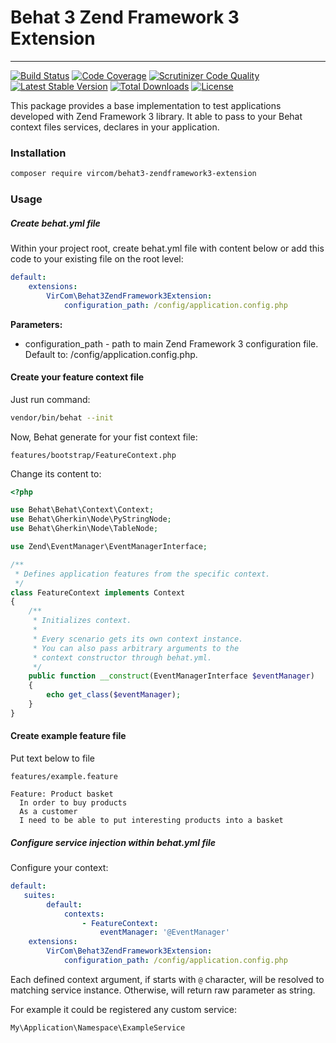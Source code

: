# Behat 3 Zend Framework 3 Extension
-----
[![Build Status](https://travis-ci.org/vircom/behat3-zendframework3-extension.svg?branch=master)](https://travis-ci.org/vircom/behat3-zendframework3-extension)
[![Code Coverage](https://scrutinizer-ci.com/g/acelaya/doctrine-enum-type/badges/coverage.png?b=master)](https://scrutinizer-ci.com/g/acelaya/doctrine-enum-type/?branch=master)
[![Scrutinizer Code Quality](https://scrutinizer-ci.com/g/vircom/behat3-zendframework3-extension/badges/quality-score.png?b=master)](https://scrutinizer-ci.com/g/vircom/behat3-zendframework3-extension/?branch=master)
[![Latest Stable Version](https://poser.pugx.org/vircom/behat3-zendframework3-extension/v/stable.png)](https://packagist.org/packages/vircom/behat3-zendframework3-extension)
[![Total Downloads](https://poser.pugx.org/vircom/behat3-zendframework3-extension/downloads.png)](https://packagist.org/vircom/behat3-zendframework3-extension)
[![License](https://poser.pugx.org/vircom/behat3-zendframework3-extension/license.png)](https://packagist.org/packages/vircom/behat3-zendframework3-extension)

This package provides a base implementation to test applications developed with Zend Framework 3 library. It able to pass to your Behat context files services, declares in your application.

### Installation
```bash
composer require vircom/behat3-zendframework3-extension
```

### Usage
##### Create behat.yml file
Within your project root, create behat.yml file with content below or add this code to your existing file on the root level:

```yml
default:
    extensions:
        VirCom\Behat3ZendFramework3Extension:
            configuration_path: /config/application.config.php
```
**Parameters:**
* configuration_path - path to main Zend Framework 3 configuration file. Default to: /config/application.config.php.


#### Create your feature context file
Just run command:

```bash
vendor/bin/behat --init 
```

Now, Behat generate for your fist context file:
```
features/bootstrap/FeatureContext.php
```

Change its content to:

```php
<?php

use Behat\Behat\Context\Context;
use Behat\Gherkin\Node\PyStringNode;
use Behat\Gherkin\Node\TableNode;

use Zend\EventManager\EventManagerInterface;

/**
 * Defines application features from the specific context.
 */
class FeatureContext implements Context
{
    /**
     * Initializes context.
     *
     * Every scenario gets its own context instance.
     * You can also pass arbitrary arguments to the
     * context constructor through behat.yml.
     */
    public function __construct(EventManagerInterface $eventManager)
    {
        echo get_class($eventManager);
    }
}
```

#### Create example feature file
Put text below to file
```
features/example.feature
```

```
Feature: Product basket
  In order to buy products
  As a customer
  I need to be able to put interesting products into a basket
```

##### Configure service injection within behat.yml file
Configure your context:

```yml
default:
   suites:
        default:
            contexts:
                - FeatureContext:
                    eventManager: '@EventManager'
    extensions:
        VirCom\Behat3ZendFramework3Extension:
            configuration_path: /config/application.config.php
```

Each defined context argument, if starts with `@` character, will be resolved to matching service instance. Otherwise, will return raw parameter as string.

For example it could be registered any custom service:
```
My\Application\Namespace\ExampleService
```